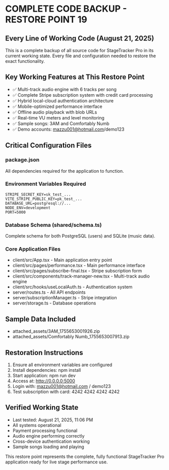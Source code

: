 # COMPLETE CODE BACKUP - RESTORE POINT 19
## Every Line of Working Code (August 21, 2025)

This is a complete backup of all source code for StageTracker Pro in its current working state. Every file and configuration needed to restore the exact functionality.

## Key Working Features at This Restore Point
- ✅ Multi-track audio engine with 6 tracks per song
- ✅ Complete Stripe subscription system with credit card processing  
- ✅ Hybrid local-cloud authentication architecture
- ✅ Mobile-optimized performance interface
- ✅ Offline audio playback with blob URLs
- ✅ Real-time VU meters and level monitoring
- ✅ Sample songs: 3AM and Comfortably Numb
- ✅ Demo accounts: mazzu001@hotmail.com/demo123

## Critical Configuration Files

### package.json
All dependencies required for the application to function.

### Environment Variables Required
```
STRIPE_SECRET_KEY=sk_test_...
VITE_STRIPE_PUBLIC_KEY=pk_test_...
DATABASE_URL=postgresql://...
NODE_ENV=development
PORT=5000
```

### Database Schema (shared/schema.ts)
Complete schema for both PostgreSQL (users) and SQLite (music data).

### Core Application Files
- client/src/App.tsx - Main application entry point
- client/src/pages/performance.tsx - Main performance interface
- client/src/pages/subscribe-final.tsx - Stripe subscription form
- client/src/components/track-manager-new.tsx - Multi-track audio engine
- client/src/hooks/useLocalAuth.ts - Authentication system
- server/routes.ts - All API endpoints
- server/subscriptionManager.ts - Stripe integration
- server/storage.ts - Database operations

## Sample Data Included
- attached_assets/3AM_1755653001926.zip
- attached_assets/Comfortably Numb_1755653007913.zip

## Restoration Instructions
1. Ensure all environment variables are configured
2. Install dependencies: npm install
3. Start application: npm run dev
4. Access at: http://0.0.0.0:5000
5. Login with: mazzu001@hotmail.com / demo123
6. Test subscription with card: 4242 4242 4242 4242

## Verified Working State
- Last tested: August 21, 2025, 11:06 PM
- All systems operational
- Payment processing functional
- Audio engine performing correctly
- Cross-device authentication working
- Sample songs loading and playing

This restore point represents the complete, fully functional StageTracker Pro application ready for live stage performance use.